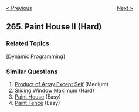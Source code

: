 <!--|This file generated by command(leetcode description); DO NOT EDIT.    |-->
<!--+----------------------------------------------------------------------+-->
<!--|@author    openset <openset.wang@gmail.com>                           |-->
<!--|@link      https://github.com/openset                                 |-->
<!--|@home      https://github.com/openset/leetcode                        |-->
<!--+----------------------------------------------------------------------+-->

[< Previous](https://github.com/openset/leetcode/tree/master/problems/ugly-number-ii "Ugly Number II")
　　　　　　　　　　　　　　　　
[Next >](https://github.com/openset/leetcode/tree/master/problems/palindrome-permutation "Palindrome Permutation")

## 265. Paint House II (Hard)



### Related Topics
  [[Dynamic Programming](https://github.com/openset/leetcode/tree/master/tag/dynamic-programming/README.md)]

### Similar Questions
  1. [Product of Array Except Self](https://github.com/openset/leetcode/tree/master/problems/product-of-array-except-self) (Medium)
  1. [Sliding Window Maximum](https://github.com/openset/leetcode/tree/master/problems/sliding-window-maximum) (Hard)
  1. [Paint House](https://github.com/openset/leetcode/tree/master/problems/paint-house) (Easy)
  1. [Paint Fence](https://github.com/openset/leetcode/tree/master/problems/paint-fence) (Easy)
